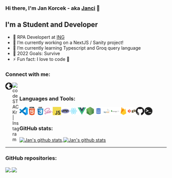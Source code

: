 ### Hi there, I'm Jan Korcek - aka [Janci][git-hub] 👋

## I'm a Student and Developer

- 💼 RPA Developert at [ING](https://www.ing.com/Home.htm)
- 🔭 I’m currently working on a NextJS / Sanity project!
- 🌱 I’m currently learning Typescript and Groq query language
- 🥅 2022 Goals: Survive
- ⚡ Fun fact: I love to code 🤣

### Connect with me:

[<img align="left" alt="codeSTACKr.com" width="22px" src="https://raw.githubusercontent.com/iconic/open-iconic/master/svg/globe.svg" />][git-hub]
[<img align="left" alt="codeSTACKr | Instagram" width="22px" src="https://cdn.jsdelivr.net/npm/simple-icons@v3/icons/instagram.svg" />][instagram]

<br />

### Languages and Tools:

[<code><img align="left" alt="Visual Studio Code" width="26px" src="https://raw.githubusercontent.com/github/explore/80688e429a7d4ef2fca1e82350fe8e3517d3494d/topics/visual-studio-code/visual-studio-code.png" /></code>][git-hub]
[<code><img align="left" alt="HTML5" width="26px" src="https://raw.githubusercontent.com/github/explore/80688e429a7d4ef2fca1e82350fe8e3517d3494d/topics/html/html.png" /></code>][git-hub]
[<code><img align="left" alt="CSS3" width="26px" src="https://raw.githubusercontent.com/github/explore/80688e429a7d4ef2fca1e82350fe8e3517d3494d/topics/css/css.png" /></code>][git-hub]
[<code><img align="left" alt="Sass" width="26px" src="https://raw.githubusercontent.com/github/explore/80688e429a7d4ef2fca1e82350fe8e3517d3494d/topics/sass/sass.png" /></code>][git-hub]
[<code><img align="left" alt="JavaScript" width="26px" src="https://raw.githubusercontent.com/github/explore/80688e429a7d4ef2fca1e82350fe8e3517d3494d/topics/javascript/javascript.png" /></code>][git-hub]
[<code><img align="left" alt="PHP" width="26px" src="https://raw.githubusercontent.com/github/explore/80688e429a7d4ef2fca1e82350fe8e3517d3494d/topics/php/php.png" /></code>][git-hub]
[<code><img align="left" alt="React" width="26px" src="https://raw.githubusercontent.com/github/explore/80688e429a7d4ef2fca1e82350fe8e3517d3494d/topics/react/react.png" /></code>][git-hub]
[<code><img align="left" alt="Vue" width="26px" src="https://raw.githubusercontent.com/github/explore/80688e429a7d4ef2fca1e82350fe8e3517d3494d/topics/vue/vue.png" /></code>][git-hub]
[<code><img align="left" alt="Node.js" width="26px" src="https://raw.githubusercontent.com/github/explore/80688e429a7d4ef2fca1e82350fe8e3517d3494d/topics/nodejs/nodejs.png" /></code>][git-hub]
[<code><img align="left" alt="SQL" width="26px" src="https://raw.githubusercontent.com/github/explore/80688e429a7d4ef2fca1e82350fe8e3517d3494d/topics/sql/sql.png" /></code>][git-hub]
[<code><img align="left" alt="MySQL" width="26px" src="https://raw.githubusercontent.com/github/explore/80688e429a7d4ef2fca1e82350fe8e3517d3494d/topics/mysql/mysql.png" /></code>][git-hub]
[<code><img align="left" alt="MongoDB" width="26px" src="https://raw.githubusercontent.com/github/explore/80688e429a7d4ef2fca1e82350fe8e3517d3494d/topics/mongodb/mongodb.png" /></code>][git-hub]
[<code><img align="left" alt="Firebase" width="26px" src="https://raw.githubusercontent.com/github/explore/80688e429a7d4ef2fca1e82350fe8e3517d3494d/topics/firebase/firebase.png" /></code>][git-hub]
[<code><img align="left" alt="Git" width="26px" src="https://raw.githubusercontent.com/github/explore/80688e429a7d4ef2fca1e82350fe8e3517d3494d/topics/git/git.png" /></code>][git-hub]
[<code><img align="left" alt="GitHub" width="26px" src="https://raw.githubusercontent.com/github/explore/78df643247d429f6cc873026c0622819ad797942/topics/github/github.png" /></code>][git-hub]
[<code><img align="left" alt="HTML5" width="26px" src="https://raw.githubusercontent.com/github/explore/80688e429a7d4ef2fca1e82350fe8e3517d3494d/topics/terminal/terminal.png" /></code>][git-hub]

<br />
<br />

### GitHub stats:

<a href="https://github.com/korcekj/github-readme-stats">
  <img align="center" src="https://github-readme-stats.vercel.app/api?username=korcekj&show_icons=true&include_all_commits=true&theme=dracula&hide_border=true" alt="Jan's github stats" />
</a>
<a href="https://github.com/korcekj/github-readme-stats">
  <img align="center" src="https://github-readme-stats.vercel.app/api/top-langs/?username=korcekj&layout=compact&theme=dracula&hide_border=true&langs_count=10" alt="Jan's github stats" />
</a>

---

### GitHub repositories:

<a href="https://github.com/korcekj/smart-voice">
  <img align="center" src="https://github-readme-stats.vercel.app/api/pin/?username=korcekj&repo=smart-voice&theme=dracula" />
</a>
<a href="https://github.com/korcekj/smart-voice-server">
  <img align="center" src="https://github-readme-stats.vercel.app/api/pin/?username=korcekj&repo=smart-voice-server&theme=dracula" />
</a>

[git-hub]: https://github.com/korcekj
[instagram]: https://www.instagram.com/jan.korcek
